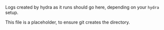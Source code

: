 Logs created by hydra as it runs should go here, depending on your `hydra` setup.

This file is a placeholder, to ensure git creates the directory.